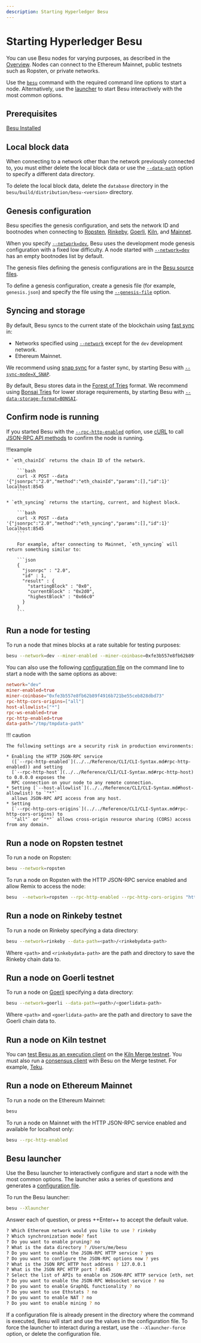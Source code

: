 ```yaml
---
description: Starting Hyperledger Besu
---
```


# Starting Hyperledger Besu

You can use Besu nodes for varying purposes, as described in the [Overview](../../index.md). Nodes
can connect to the Ethereum Mainnet, public testnets such as Ropsten, or private networks.

Use the [`besu`](../../Reference/CLI/CLI-Syntax.md) command with the required command line options
to start a node. Alternatively, use the [launcher](#besu-launcher) to start Besu interactively
with the most common options.

## Prerequisites

[Besu Installed](Installation-Options/Install-Binaries.md)

## Local block data

When connecting to a network other than the network previously connected to, you must either delete
the local block data or use the [`--data-path`](../../Reference/CLI/CLI-Syntax.md#data-path) option
to specify a different data directory.

To delete the local block data, delete the `database` directory in the
`besu/build/distribution/besu-<version>` directory.

## Genesis configuration

Besu specifies the genesis configuration, and sets the network ID and bootnodes when connecting to
[Ropsten](#run-a-node-on-ropsten-testnet), [Rinkeby](#run-a-node-on-rinkeby-testnet),
[Goerli](#run-a-node-on-goerli-testnet), [Kiln](#run-a-node-on-kiln-testnet), and
[Mainnet](#run-a-node-on-ethereum-mainnet).

When you specify [`--network=dev`](../../Reference/CLI/CLI-Syntax.md#network), Besu uses the
development mode genesis configuration with a fixed low difficulty. A node started with
[`--network=dev`](../../Reference/CLI/CLI-Syntax.md#network) has an empty bootnodes list by
default.

The genesis files defining the genesis configurations are in the
[Besu source files](https://github.com/hyperledger/besu/tree/master/config/src/main/resources).

To define a genesis configuration, create a genesis file (for example, `genesis.json`) and specify
the file using the [`--genesis-file`](../../Reference/CLI/CLI-Syntax.md#genesis-file) option.

## Syncing and storage

By default, Besu syncs to the current state of the blockchain using
[fast sync](../../Concepts/Node-Types.md#fast-synchronization) in:

- Networks specified using [`--network`](../../Reference/CLI/CLI-Syntax.md#network) except for the `dev`
  development network.
- Ethereum Mainnet.

We recommend using [snap sync](../../Concepts/Node-Types.md#snap-synchronization) for a faster sync, by starting Besu
with [`--sync-mode=X_SNAP`](../../Reference/CLI/CLI-Syntax.md#sync-mode).

By default, Besu stores data in the [Forest of Tries](../../Concepts/Data-Storage-Formats.md#forest-of-tries) format.
We recommend using [Bonsai Tries](../../Concepts/Data-Storage-Formats.md#bonsai-tries) for lower storage requirements,
by starting Besu with [`--data-storage-format=BONSAI`](../../Reference/CLI/CLI-Syntax.md#data-storage-format).

## Confirm node is running

If you started Besu with the
[`--rpc-http-enabled`](../../Reference/CLI/CLI-Syntax.md#rpc-http-enabled) option, use
[cURL](https://curl.haxx.se/) to call [JSON-RPC API methods](../../Reference/API-Methods.md) to
confirm the node is running.

!!!example

    * `eth_chainId` returns the chain ID of the network.

        ```bash
        curl -X POST --data '{"jsonrpc":"2.0","method":"eth_chainId","params":[],"id":1}' localhost:8545
        ```

    * `eth_syncing` returns the starting, current, and highest block.

        ```bash
        curl -X POST --data '{"jsonrpc":"2.0","method":"eth_syncing","params":[],"id":1}' localhost:8545
        ```

        For example, after connecting to Mainnet, `eth_syncing` will return something similar to:

        ```json
        {
          "jsonrpc" : "2.0",
          "id" : 1,
          "result" : {
            "startingBlock" : "0x0",
            "currentBlock" : "0x2d0",
            "highestBlock" : "0x66c0"
          }
        }
        ```

## Run a node for testing

To run a node that mines blocks at a rate suitable for testing purposes:

```bash
besu --network=dev --miner-enabled --miner-coinbase=0xfe3b557e8fb62b89f4916b721be55ceb828dbd73 --rpc-http-cors-origins="all" --host-allowlist="*" --rpc-ws-enabled --rpc-http-enabled --data-path=/tmp/tmpDatdir
```

You can also use the following [configuration file](../Configure/Using-Configuration-File.md)
on the command line to start a node with the same options as above:

```toml
network="dev"
miner-enabled=true
miner-coinbase="0xfe3b557e8fb62b89f4916b721be55ceb828dbd73"
rpc-http-cors-origins=["all"]
host-allowlist=["*"]
rpc-ws-enabled=true
rpc-http-enabled=true
data-path="/tmp/tmpdata-path"
```

!!! caution

    The following settings are a security risk in production environments:

    * Enabling the HTTP JSON-RPC service
      ([`--rpc-http-enabled`](../../Reference/CLI/CLI-Syntax.md#rpc-http-enabled)) and setting
      [`--rpc-http-host`](../../Reference/CLI/CLI-Syntax.md#rpc-http-host) to 0.0.0.0 exposes the
      RPC connection on your node to any remote connection.
    * Setting [`--host-allowlist`](../../Reference/CLI/CLI-Syntax.md#host-allowlist) to `"*"`
      allows JSON-RPC API access from any host.
    * Setting
      [`--rpc-http-cors-origins`](../../Reference/CLI/CLI-Syntax.md#rpc-http-cors-origins) to
      `"all"` or `"*"` allows cross-origin resource sharing (CORS) access from any domain.

## Run a node on Ropsten testnet

To run a node on Ropsten:

```bash
besu --network=ropsten
```

To run a node on Ropsten with the HTTP JSON-RPC service enabled and allow Remix to access the node:

```bash
besu  --network=ropsten --rpc-http-enabled --rpc-http-cors-origins "http://remix.ethereum.org"
```

## Run a node on Rinkeby testnet

To run a node on Rinkeby specifying a data directory:

```bash
besu --network=rinkeby --data-path=<path>/<rinkebydata-path>
```

Where `<path>` and `<rinkebydata-path>` are the path and directory to save the Rinkeby chain data
to.

## Run a node on Goerli testnet

To run a node on [Goerli](https://github.com/goerli/testnet) specifying a data directory:

```bash
besu --network=goerli --data-path=<path>/<goerlidata-path>
```

Where `<path>` and `<goerlidata-path>` are the path and directory to save the Goerli chain data to.

## Run a node on Kiln testnet

You can [test Besu as an execution client](../../Tutorials/Merge-Testnet.md#start-besu) on the
[Kiln Merge testnet](https://blog.ethereum.org/2022/03/14/kiln-merge-testnet/).
You must also run a [consensus client](../../Concepts/Merge.md#consensus-clients) with Besu on the Merge
testnet.
For example, [Teku](https://docs.teku.consensys.net/en/stable/).

## Run a node on Ethereum Mainnet

To run a node on the Ethereum Mainnet:

```bash
besu
```

To run a node on Mainnet with the HTTP JSON-RPC service enabled and available for localhost only:

```bash
besu --rpc-http-enabled
```

## Besu launcher

Use the Besu launcher to interactively configure and start a node with the most common options. The
launcher asks a series of questions and generates a [configuration file](../Configure/Using-Configuration-File.md).

To run the Besu launcher:

```bash
besu --Xlauncher
```

Answer each of question, or press ++Enter++ to accept the default value.

```bash
? Which Ethereum network would you like to use ? rinkeby
? Which synchronization mode? fast
? Do you want to enable pruning? no
? What is the data directory ? /Users/me/besu
? Do you want to enable the JSON-RPC HTTP service ? yes
? Do you want to configure the JSON-RPC options now ? yes
? What is the JSON RPC HTTP host address ? 127.0.0.1
? What is the JSON RPC HTTP port ? 8545
? Select the list of APIs to enable on JSON-RPC HTTP service [eth, net, web3]
? Do you want to enable the JSON-RPC Websocket service ? no
? Do you want to enable GraphQL functionality ? no
? Do you want to use Ethstats ? no
? Do you want to enable NAT ? no
? Do you want to enable mining ? no
```

If a configuration file is already present in the directory where the command is executed,
Besu will start and use the values in the configuration file. To force the launcher to interact
during a restart, use the `--Xlauncher-force` option, or delete the configuration
file.
